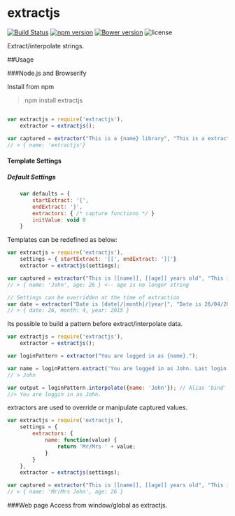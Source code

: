 # extractjs

[![Build Status](https://travis-ci.org/princejwesley/extractjs.svg)](https://travis-ci.org/princejwesley/extractjs) [![npm version](https://badge.fury.io/js/extractjs.svg)](http://badge.fury.io/js/extractjs) [![Bower version](https://badge.fury.io/bo/extractjs.svg)](http://badge.fury.io/bo/extractjs) ![license](https://img.shields.io/badge/license-MIT-blue.svg)

Extract/interpolate strings.

##Usage

###Node.js and Browserify

Install from npm

> npm install extractjs

```javascript

var extractjs = require('extractjs'),
    extractor = extractjs();

var captured = extractor("This is a {name} library", "This is a extractjs library");
// > { name: 'extractjs'}

```

#### Template Settings
##### Default Settings
```javascript
    var defaults = {
        startExtract: '{',
        endExtract: '}',
        extractors: { /* capture functions */ }
        initValue: void 0
    }
```

Templates can be redefined as below:
```javascript
var extractjs = require('extractjs'),
    settings = { startExtract: '[[', endExtract: ']]'}
    extractor = extractjs(settings);

var captured = extractor("This is [[name]], [[age]] years old", "This is John, 26 years old");
// > { name: 'John', age: 26 } <-- age is no longer string

// Settings can be overridden at the time of extraction
var date = extractor("Date is |date|/|month|/|year|", "Date is 26/04/2015", { startExtract: '|', endExtract: '|'})
// > { date: 26, month: 4, year: 2015 }
```

Its possible to build a pattern before extract/interpolate data.
```javascript
var extractjs = require('extractjs'),
    extractor = extractjs();

var loginPattern = extractor("You are logged in as {name}.");

var name = loginPattern.extract('You are logged in as John. Last login: Yesterday').name;
// > John

var output = loginPattern.interpolate({name: 'John'}); // Alias 'bind' -> interpolate
//> You are loggin in as John.
```

extractors are used to override or manipulate captured values.
```javascript
var extractjs = require('extractjs'),
    settings = {
        extractors: {
            name: function(value) {
                return 'Mr/Mrs ' + value;
            }
        }
    },
    extractor = extractjs(settings);

var captured = extractor("This is [[name]], [[age]] years old", "This is John, 26 years old");
// > { name: 'Mr/Mrs John', age: 26 }
```

###Web page
Access from window/global as extractjs.
